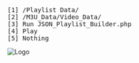 <pre>
[1] /Playlist Data/
[2] /M3U_Data/Video_Data/
[3] Run JSON_Playlist_Builder.php
[4] Play
[5] Nothing
</pre>
![Logo](https://raw.githubusercontent.com/SxtBox/JSON_M3U_Playlist_Builder_Reader/main/Web_Player/Screenshot%2027_05_2021%20(19-25-26).png?raw=true)
